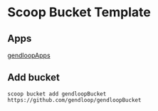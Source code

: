 # Scoop Bucket Template

## Apps

[gendloopApps](https://github.com/gendloop/gendloopApps) 

## Add bucket

`scoop bucket add gendloopBucket https://github.com/gendloop/gendloopBucket` 
